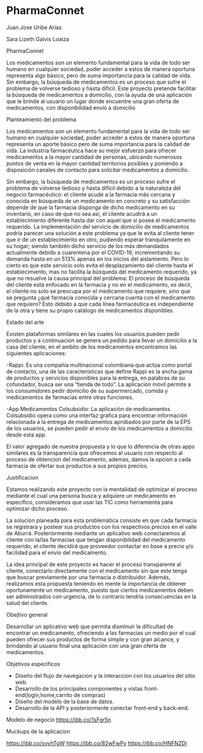 # PharmaConnet
Juan Jose  Uribe  Arias

Sara Lizeth Galvis Loaiza

PharmaConnet

Los medicamentos son un elemento fundamental para la vida de todo ser humano en cualquier sociedad, poder acceder a estos de manera oportuna representa algo básico, pero de suma importancia para la calidad de vida. Sin embargo, la búsqueda de medicamentos es un proceso que sufre el problema de volverse tedioso y hasta difícil. Este proyecto pretende facilitar la búsqueda de medicamentos a domicilio, con la ayuda de una aplicación que le brinde al usuario un lugar donde encuentre una gran oferta de medicamentos, con disponibilidad envío a domicilio

Planteamiento del problema

Los medicamentos son un elemento fundamental para la vida de todo ser humano en cualquier sociedad, poder acceder a estos de manera oportuna representa un aporte básico pero de suma importancia para la calidad de vida. La industria farmacéutica hace su mejor esfuerzo para ofrecer medicamentos a la mayor cantidad de personas, ubicando numerosos puntos de venta en la mayor cantidad territorios posibles y poniendo a disposición canales de contacto para solicitar medicamentos a domicilio.

Sin embargo, la búsqueda de medicamentos es un proceso sufre el problema de volverse tedioso y hasta difícil debido a la naturaleza del negocio farmacéutico: el cliente acude a la farmacia más cercana y conocida en búsqueda de un medicamento en concreto y su satisfacción depende de que la farmacia disponga de dicho medicamento en su inventario, en caso de que no sea así, el cliente acudirá a un establecimiento diferente hasta dar con aquel que sí posea el medicamento requerido. 
La implementación del servicio de domicilio de medicamentos podría parecer una solución a este problema ya que le evita al cliente tener que ir de un establecimiento en otro, pudiendo esperar tranquilamente en su hogar; siendo también dicho servicio de los más demandados actualmente debido a cuarentena por el COVID-19, incrementando su demanda hasta en un 513% apenas en los inicios del aislamiento. Pero lo cierto es que este servicio solo evita el desplazamiento del cliente hasta el establecimiento, mas no facilita la búsqueda del medicamento requerido, ya que no resuelve la causa principal del problema: El proceso de búsqueda del cliente está enfocado en la farmacia y no en el medicamento, es decir, el cliente no solo se preocupa por el medicamento que requiere, sino que se pregunta ¿qué farmacia conocida y cercana cuenta con el medicamento que requiero? Esto debido a que cada línea farmacéutica es independiente de la otra y tiene su propio catálogo de medicamentos disponibles.

Estado del arte

Existen plataformas similares en las cuales los usuarios pueden pedir productos y a continuacion se genera un pedido para llevar un domicilio a la casa del cliente, en el ambito de los medicamentos encontramos las siguientes aplicaciones:

-Rappi: Es una compañía multinacional colombiana que actúa como portal de contacto, una de las características que define Rappi es la ancha gama de productos y servicios disponibles para la entrega, en palabras de su cofundador, busca ser una “tienda de todo”.
La aplicación móvil permite a los consumidores pedir domicilio de su supermercado, comida y medicamentos de farmacias entre otras funciones.

-App Medicamentos Colsubsidio: La aplicación de medicamentos Colsubsidio opera como una interfaz grafica para encontrar información relacionada a la entrega de medicamentos aprobados por parte de la EPS de los usuarios, se pueden pedir el envío de los medicamentos a domicilio desde esta app.

El valor agregado de nuestra propuesta y lo que lo diferencia de otras apps similares es la transparencia que ofrecemos al usuario con respecto al proceso de obtencion del medicamento, ademas, damos la opcion a cada farmacia de ofertar sus productos a sus propios precios.





Justificacion

Estamos realizando este proyecto con la mentalidad de optimizar el proceso mediante el cual una persona busca y adquiere un medicamento en específico, consideramos que usar las TIC como herramienta para optimizar dicho proceso.

La solución planeada para esta problemática consiste en que cada farmacia se registrara y postear sus productos con los respectivos precios en el valle de Aburrá. Posteriormente mediante un aplicativo web conectaremos al cliente con la/las farmacias que tengan disponibilidad del medicamento requerido, el cliente decidirá que proveedor contactar en base a precio y/o facilidad para el envío del medicamento.

La idea principal de este proyecto es hacer el proceso transparente al cliente, conectarlo directamente con el medicamento sin que este tenga que buscar previamente por una farmacia o distribuidor. Además, realizamos esta propuesta teniendo en mente la importancia de obtener oportunamente un medicamento, puesto que ciertos medicamentos deben ser administrados con urgencia, de lo contrario tendría consecuencias en la salud del cliente. 

Obejtivo general

Desarrollar un aplicativo web que permita disminuir la dificultad de encontrar un medicamento, ofreciendo a las farmacias un medio por el cual pueden ofrecer sus productos de forma simple y con gran alcance, y brindando al usuario final una aplicación con una gran oferta de medicamentos.

Objetivos especificos

- Diseño del flujo de navegacion y la interaccion con los usuarios del sitio web.
- Desarrollo de los principales componentes y vistas front-end(login,home,carrito de compras)
- Diseño del modelo de la base de datos.
- Desarrollo de la API y posteriormente conectar front-end y back-end.

Modelo de negocio
https://ibb.co/1sFgr5n

Muckups de la aplicacion

https://ibb.co/svyhTgW
https://ibb.co/82wFwPv
https://ibb.co/HNFNZDj

